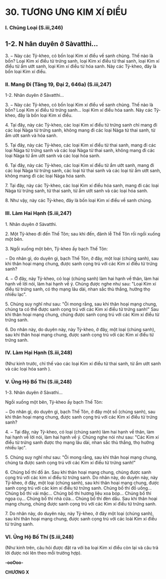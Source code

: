 # 30. TƯƠNG ƯNG KIM XÍ ÐIỂU

### I. Chủng Loại (S.iii,246)
## 1-2. N hân duyên ở Sàvatthi...

3\. − Này các Tỷ-kheo, có bốn loại Kim xí điểu về sanh chủng. Thế nào là bốn? Loại Kim xí điểu từ
trứng sanh, loại Kim xí điểu từ thai sanh, loại Kim xí điểu từ ẩm ướt sanh, loại Kim xí điểu từ hóa sanh.
Này các Tỷ-kheo, đây là bốn loại Kim xí điểu.

### II. Mang Ði (Tăng 19, Ðại 2, 646a) (S.iii,247)

1-2. Nhân duyên ở Sàvatthi...

3\. − Này các Tỷ-kheo, có bốn loại Kim xí điểu về sanh chủng. Thế nào là bốn? Loại Kim xí điểu từ
trứng sanh... loại Kim xí điểu hóa sanh. Này các Tỷ-kheo, đây là bốn loại Kim xí điểu.

4\. Tại đây, này các Tỷ-kheo, các loại Kim xí điểu từ trứng sanh chỉ mang đi các loại Nàga từ trứng sanh,
không mang đi các loại Nàga từ thai sanh, từ ẩm ướt sanh và hóa sanh.

5\. Tại đây, này các Tỷ-kheo, các loại Kim xí điểu từ thai sanh, mang đi các loại Nàga từ trứng sanh và
các loại Nàga từ thai sanh, không mang đi các loại Nàga từ ẩm ướt sanh và các loại hóa sanh.

6\. Tại đây, này các Tỷ-kheo, các loại Kim xí điểu từ ẩm ướt sanh, mang đi các loại Nàga từ trứng sanh,
các loại từ thai sanh và các loại từ ẩm ướt sanh, không mang đi các loại Nàga hóa sanh.

7\. Tại đây, này các Tỷ-kheo, các loại Kim xí điểu hóa sanh, mang đi các loại Nàga từ trứng sanh, từ thai
sanh, từ ẩm ướt sanh và các loại hóa sanh.

8\. Như vậy, này các Tỷ-kheo, đây là bốn loại Kim xí điểu về sanh chủng.

### III. Làm Hai Hạnh (S.iii,247)

1\. Nhân duyên ở Sàvatthi.

2\. Một Tỷ-kheo đi đến Thế Tôn; sau khi đến, đảnh lễ Thế Tôn rồi ngồi xuống một bên.

3\. Ngồi xuống một bên, Tỷ-kheo ấy bạch Thế Tôn:

− Do nhân gì, do duyên gì, bạch Thế Tôn, ở đây, một loại (chúng sanh), sau khi thân hoại mạng chung,
được sanh cọng trú với các Kim xí điểu từ trứng sanh?

4\. − Ở đây, này Tỷ-kheo, có loại (chúng sanh) làm hai hạnh về thân, làm hai hạnh về lời nói, làm hai
hạnh về ý. Chúng được nghe như sau: "Loại Kim xí điểu từ trứng sanh, có thọ mạng lâu dài, nhan sắc
thù thắng, hưởng thọ nhiều lạc".

5\. Chúng suy nghĩ như sau: "Ôi mong rằng, sau khi thân hoại mạng chung, chúng ta có thể được sanh
cọng trú với các Kim xí điểu từ trứng sanh!" Sau khi thân hoại mạng chung, chúng được sanh cọng trú
với các Kim xí điểu từ trứng sanh.

6\. Do nhân này, do duyên này, này Tỷ-kheo, ở đây, một loại (chúng sanh), sau khi thân hoại mạng
chung, được sanh cọng trú với các Kim xí điểu từ trứng sanh.

### IV. Làm Hại Hạnh (S.iii,248)

(Như kinh trước, chỉ thế vào các loại Kim xí điểu từ thai sanh, từ ẩm ướt sanh và các loại hóa sanh ).

### V. Ủng Hộ Bố Thí (S.iii,248)

1-3. Nhân duyên ở Sàvathi...

Ngồi xuống một bên, Tỷ-kheo ấy bạch Thế Tôn:

− Do nhân gì, do duyên gì, bạch Thế Tôn, ở đây một số (chúng sanh), sau khi thân hoại mạng chung,
được sanh cọng trú với các Kim xí điểu từ trứng sanh?

4\. − Tại đây, này Tỷ-kheo, có loại (chúng sanh) làm hai hạnh về thân, làm hai hạnh về lời nói, làm hai
hạnh về ý. Chúng nghe nói như sau: "Các Kim xí điểu từ trứng sanh được thọ mạng lâu dài, nhan sắc thù
thắng, thọ hưởng nhiều lạc".

5\. Chúng suy nghĩ như sau: "Ôi mong rằng, sau khi thân hoại mạng chung, chúng ta được sanh cọng trú
với các Kim xí điểu từ trứng sanh!"

6\. Chúng bố thí đồ ăn. Sau khi thân hoại mạng chung, chúng được sanh cọng trú với các kim xí điểu từ
trứng sanh. Do nhân này, do duyên này, này Tỷ-kheo, ở đây, một loại (chúng sanh), sau khi thân hoại
mạng chung, được sanh cọng trú với các kim xí điểu từ trứng sanh. Chúng bố thí đồ uống... Chúng bố
thí vải mặc... Chúng bố thí hương liệu xoa bóp... Chúng bố thí ngọa cụ... Chúng bố thí nhà cửa... Chúng
bố thí đèn dầu. Sau khi thân hoại mạng chung, chúng được sanh cọng trú với các Kim xí điểu từ trứng
sanh.

7\. Do nhân này, do duyên này, này Tỷ-kheo, ở đây một loại (chúng sanh), sau khi thân hoại mạng
chung, được sanh cọng trú với các loài Kim xí điểu từ trứng sanh.

### VI. Ủng Hộ Bố Thí (S.iii,248)

(Như kinh trên, câu hỏi được đặt ra với ba loại Kim xí điểu còn lại và câu trả lời được nói lên theo mỗi
trường hợp).

**-ooOoo-**

**CHƯƠNG X**

